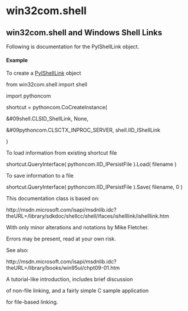 # win32com.shell


## win32com\.shell and Windows Shell Links

Following is documentation for the PyIShellLink object\.

#### Example
To create a [PyIShellLink](PyIShellLink.md) object

from win32com\.shell import shell

import pythoncom

shortcut = pythoncom\.CoCreateInstance\(

&\#09shell\.CLSID\_ShellLink, None,

&\#09pythoncom\.CLSCTX\_INPROC\_SERVER, shell\.IID\_IShellLink

\)

To load information from existing shortcut file

shortcut\.QueryInterface\( pythoncom\.IID\_IPersistFile \)\.Load\( filename \)

To save information to a file

shortcut\.QueryInterface\( pythoncom\.IID\_IPersistFile \)\.Save\( filename, 0 \)

This documentation class is based on: 

http://msdn\.microsoft\.com/isapi/msdnlib\.idc?theURL=/library/sdkdoc/shellcc/shell/ifaces/ishelllink/ishelllink\.htm 

With only minor alterations and notations by Mike Fletcher\. 

Errors may be present, read at your own risk\. 

See also: 

http://msdn\.microsoft\.com/isapi/msdnlib\.idc?theURL=/library/books/win95ui/chpt09-01\.htm 

A tutorial-like introduction, includes brief discussion 

of non-file linking, and a fairly simple C sample application 

for file-based linking\.